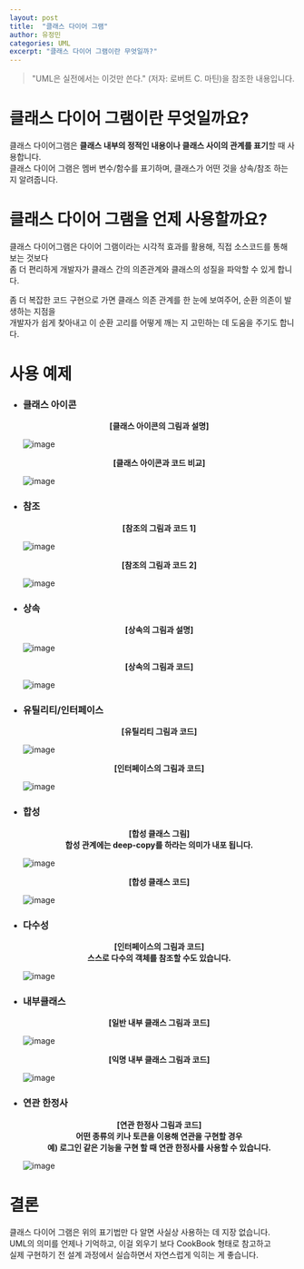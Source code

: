 ```yaml
---
layout: post
title:  "클래스 다이어 그램"
author: 유정민
categories: UML
excerpt: "클래스 다이어 그램이란 무엇일까?"
---
```

> "UML은 실전에서는 이것만 쓴다." (저자: 로버트 C. 마틴)을 참조한 내용입니다.

# 클래스 다이어 그램이란 무엇일까요?

클래스 다이어그램은 **클래스 내부의 정적인 내용이나 클래스 사이의 관계를 표기**할 때 사용합니다.<br/>
클래스 다이어 그램은 멤버 변수/함수를 표기하며, 클래스가 어떤 것을 상속/참조 하는 지 알려줍니다.<br/>

# 클래스 다이어 그램을 언제 사용할까요?

클래스 다이어그램은 다이어 그램이라는 시각적 효과를 활용해, 직접 소스코드를 통해 보는 것보다<br/>
좀 더 편리하게 개발자가 클래스 간의 의존관계와 클래스의 성질을 파악할 수 있게 합니다.<br/>

좀 더 복잡한 코드 구현으로 가면 클래스 의존 관계를 한 눈에 보여주어, 순환 의존이 발생하는 지점을<br/>
개발자가 쉽게 찾아내고 이 순환 고리를 어떻게 깨는 지 고민하는 데 도움을 주기도 합니다.<br/>

# 사용 예제

- ### 클래스 아이콘
  **<center>[클래스 아이콘의 그림과 설명]</center>**

  ![image](/assets/img/UML/classDiagram1.png)


  **<center>[클래스 아이콘과 코드 비교]</center>**

  ![image](/assets/img/UML/classDiagram2.png)

- ### 참조
  **<center>[참조의 그림과 코드 1]</center>**


  ![image](/assets/img/UML/classDiagram3.png)

  **<center>[참조의 그림과 코드 2]</center>**

  ![image](/assets/img/UML/classDiagram4.png)

- ### 상속
  **<center>[상속의 그림과 설명]</center>**

  ![image](/assets/img/UML/classDiagram5.png)

  **<center>[상속의 그림과 코드]</center>**

  ![image](/assets/img/UML/classDiagram6.png)

- ### 유틸리티/인터페이스
  **<center>[유틸리티 그림과 코드]</center>**

  ![image](/assets/img/UML/classDiagram7.png)

  **<center>[인터페이스의 그림과 코드]</center>**

  ![image](/assets/img/UML/classDiagram8.png)

- ### 합성
  **<center>[합성 클래스 그림]</center>**
  **<center>합성 관계에는 deep-copy를 하라는 의미가 내포 됩니다.</center>**

  ![image](/assets/img/UML/classDiagram9.png)

  **<center>[합성 클래스 코드]</center>**

  ![image](/assets/img/UML/classDiagram10.png)

- ### 다수성
  **<center>[인터페이스의 그림과 코드]</center>**
  **<center>스스로 다수의 객체를 참조할 수도 있습니다.</center>**

  ![image](/assets/img/UML/classDiagram11.png)

- ### 내부클래스
  **<center>[일반 내부 클래스 그림과 코드]</center>**

  ![image](/assets/img/UML/classDiagram12.png)

  **<center>[익명 내부 클래스 그림과 코드]</center>**

  ![image](/assets/img/UML/classDiagram13.png)

- ### 연관 한정사

  **<center>[연관 한정사 그림과 코드]</center>**
  **<center>어떤 종류의 키나 토큰을 이용해 연관을 구현할 경우</center>**
  **<center>예) 로그인 같은 기능을 구현 할 때 연관 한정사를 사용할 수 있습니다.</center>**

  ![image](/assets/img/UML/classDiagram14.png)

# 결론

클래스 다이어 그램은 위의 표기법만 다 알면 사실상 사용하는 데 지장 없습니다.<br/>
UML의 의미를 언제나 기억하고, 이걸 외우기 보다 CookBook 형태로 참고하고<br/>
실제 구현하기 전 설계 과정에서 실습하면서 자연스럽게 익히는 게 좋습니다.<br/>
